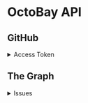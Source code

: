 # OctoBay API

## GitHub

<details>
  <summary>Access Token</summary>

  ### Get an access token for a GitHub user.

  The auth code from `https://github.com/login/oauth/authorize)` can be exchanged for an access token here.

  ```http
  POST /github/access-token
  ```
  #### Body
  |Parameter|Default|Description|
  |-|-|-|
  |`code`|`null`|The auth code from the GitHub redirect.|

  #### Response
  |Code|Type|Description|
  |-|-|-|
  |200|`String`|The GitHub user's access token.|
  |500|`Object`|The error object. The code was probably wrong or expired.|

</details>

## The Graph

<details>
  <summary>Issues</summary>

  ### Get all Issues.

  Get all issues that are currently indexed in the OctoBay subgraph. Results are cached.

  ```http
  GET /graph/issues
  ```
  #### Query
  |Parameter|Default|Description|
  |-|-|-|
  |`filter`|`null`|(Not yet implemented yet)|
  |`order`|`desc`|(Not yet implemented yet)|
  |`orderBy`|`depositSize`|(Not yet implemented yet)|

  #### Response
  |Code|Type|Description|
  |-|-|-|
  |200|`Array`|An array of issues/bounties.|
  |500|`Object`|The error object. Calling the graph endpoint failed.|

</details>
